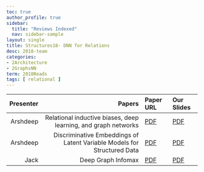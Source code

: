 ```yaml
---
toc: true
author_profile: true
sidebar:
  title: "Reviews Indexed"
  nav: sidebar-sample
layout: single
title: Structures18- DNN for Relations
desc: 2018-team
categories:
- 2Architecture
- 2GraphsNN
term: 2018Reads
tags: [ relational ]
---
```



| Presenter | Papers | Paper URL| Our Slides |
| -----: | ---------------------------: | :----- | :----- |
|  Arshdeep| Relational inductive biases, deep learning, and graph networks  | [PDF](https://arxiv.org/abs/1806.01261) |  [PDF]({{site.baseurl}}/MoreTalksTeam18/Arsh18-relationBias.pdf) | 
|  Arshdeep|  Discriminative Embeddings of Latent Variable Models for Structured Data | [PDF](https://arxiv.org/abs/1603.05629) |  [PDF]({{site.baseurl}}/MoreTalksTeam18/Arsh18-structure2vec.pdf) | 
|  Jack| Deep Graph Infomax | [PDF](https://openreview.net/forum?id=rklz9iAcKQ) |  [PDF]({{site.baseurl}}/MoreTalksTeam18/20181009-Jack-DeepGraphInfomax.pdf) | 
